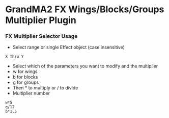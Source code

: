 # GrandMA2 FX Wings/Blocks/Groups Multiplier Plugin
### FX Multiplier Selector Usage
- Select range or single Effect object (case insensitive) 
```
X Thru Y
```
- Select which of the parameters you want to modify and the multiplier
 - w for wings
 - b for blocks
 - g for groups
- Then * to multiply or / to divide
- Multiplier number
```
w*5
g/12
b*1.5
```
